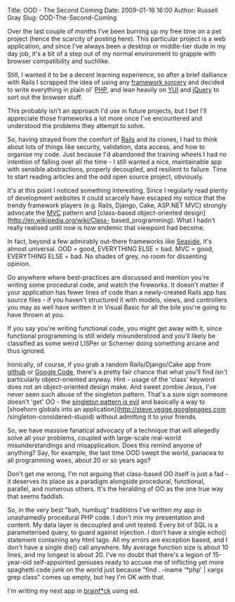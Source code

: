 Title: OOD - The Second Coming
Date: 2009-01-16 16:00
Author: Russell Gray
Slug: OOD-The-Second-Coming

Over the last couple of months I've been burning up my free time on a pet
project (hence the scarcity of posting here). This particular project is a web
application, and since I've always been a desktop or middle-tier dude in my
day job, it's a bit of a step out of my normal environment to grapple with
browser compatibility and suchlike.

Still, I wanted it to be a decent learning experience, so after a brief
dalliance with Rails I scrapped the idea of using any [framework
sorcery]({filename}/Coding-by-Convention.md) and decided to write everything
in plain ol' [PHP](http://php.net/), and lean heavily on
[YUI](http://developer.yahoo.com/yui/) and [jQuery](http://jquery.com/) to
sort out the browser stuff.

This probably isn't an approach I'd use in future projects, but I bet I'll
appreciate those frameworks a lot more once I've encountered and understood
the problems they attempt to solve.

So, having strayed from the comfort of [Rails](http://rubyonrails.org/) and
its clones, I had to think about lots of things like security, validation,
data access, and how to organise my code. Just because I'd abandoned the
training wheels I had no intention of falling over all the time - I still
wanted a nice, maintainable app with sensible abstractions, properly
decoupled, and resilient to failure. Time to start reading articles and the
odd open source project, obviously.

It's at this point I noticed something interesting. Since I regularly read
plenty of development websites it could scarcely have escaped my notice that
the trendy framework players (e.g. Rails, Django, Cake, ASP.NET MVC) strongly
advocate the [MVC](http://en.wikipedia.org/wiki/Model-view-controller) pattern
and [class-based object-oriented design](http://en.wikipedia.org/wiki/Class-
based_programming). What I hadn't really realised until now is how endemic
that viewpoint had become.

In fact, beyond a few admirably out-there frameworks like
[Seaside](http://www.seaside.st/), it's almost universal. OOD = good,
EVERYTHING ELSE = bad. MVC = good, EVERYTHING ELSE = bad. No shades of grey,
no room for dissenting opinion.

Go anywhere where best-practices are discussed and mention you're writing some
procedural code, and watch the fireworks. It doesn't matter if your
application has fewer lines of code than a newly-created Rails app has source
files - if you haven't structured it with models, views, and controllers you
may as well have written it in Visual Basic for all the bile you're going to
have thrown at you.

If you say you're writing functional code, you might get away with it, since
functional programming is still widely misunderstood and you'll likely be
classified as some weird LISPer or Schemer doing something arcane and thus
ignored.

Ironically, of course, if you grab a random Rails/Django/Cake app from
[github](http://github.com/) or [Google
Code](http://code.google.com/hosting/), there's a pretty fair chance that what
you'll find isn't particularly object-oriented anyway. Hint - usage of the
'class' keyword does not an object-oriented design make. And sweet zombie
Jesus, I've never seen such abuse of the singleton pattern. That's a sure sign
someone doesn't 'get' OO - the [singleton pattern is
evil](http://c2.com/cgi/wiki?SingletonsAreEvil) and basically a way to
[shoehorn globals into an application](http://steve.yegge.googlepages.com
/singleton-considered-stupid) without admitting it to your friends.

So, we have massive fanatical advocacy of a technique that will allegedly
solve all your problems, coupled with large-scale real-world misunderstandings
and misapplication. Does this remind anyone of anything? Say, for example, the
last time OOD swept the world, panacea to all programming woes, about 20 or so
years ago?

Don't get me wrong, I'm not arguing that class-based OO itself is just a fad -
it deserves its place as a paradigm alongside procedural, functional,
parallel, and numerous others. It's the heralding of OO as the one true way
that seems faddish.

So, in the very best "bah, humbug" traditions I've written my app in
unashamedly procedural PHP code. I don't mix my presentation and content. My
data layer is decoupled and unit tested. Every bit of SQL is a parameterised
query, to guard against injection. I don't have a single echo() statement
containing any html tags. All my errors are exception based, and I don't have
a single die() call anywhere. My average function size is about 10 lines, and
my longest is about 20. I've no doubt that there's a legion of 15-year-old
self-appointed geniuses ready to accuse me of inflicting yet more spaghetti
code junk on the world just because "find . -iname '*php' | xargs grep class"
comes up empty, but hey I'm OK with that.

I'm writing my next app in [brainf*ck](http://en.wikipedia.org/wiki/Brainfuck)
using ed.
